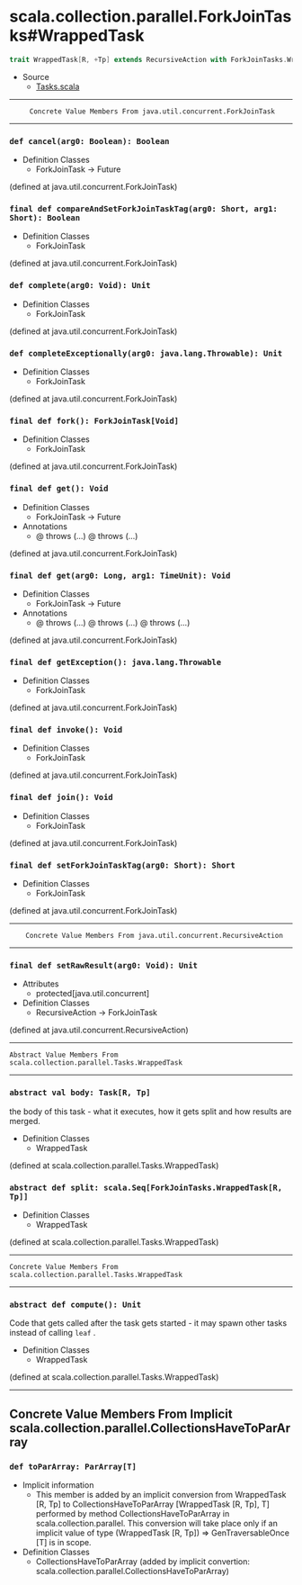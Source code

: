 
#             scala.collection.parallel.ForkJoinTasks#WrappedTask             #

```scala
trait WrappedTask[R, +Tp] extends RecursiveAction with ForkJoinTasks.WrappedTask[R, Tp]
```

* Source
  * [Tasks.scala](https://github.com/scala/scala/tree/6d09a1ba5f/src/library/scala/collection/parallel/Tasks.scala#L1)


--------------------------------------------------------------------------------
         Concrete Value Members From java.util.concurrent.ForkJoinTask
--------------------------------------------------------------------------------


### `def cancel(arg0: Boolean): Boolean`                                     ###

* Definition Classes
  * ForkJoinTask → Future

(defined at java.util.concurrent.ForkJoinTask)


### `final def compareAndSetForkJoinTaskTag(arg0: Short, arg1: Short): Boolean` ###

* Definition Classes
  * ForkJoinTask

(defined at java.util.concurrent.ForkJoinTask)


### `def complete(arg0: Void): Unit`                                         ###

* Definition Classes
  * ForkJoinTask

(defined at java.util.concurrent.ForkJoinTask)


### `def completeExceptionally(arg0: java.lang.Throwable): Unit`             ###

* Definition Classes
  * ForkJoinTask

(defined at java.util.concurrent.ForkJoinTask)


### `final def fork(): ForkJoinTask[Void]`                                   ###

* Definition Classes
  * ForkJoinTask

(defined at java.util.concurrent.ForkJoinTask)


### `final def get(): Void`                                                  ###

* Definition Classes
  * ForkJoinTask → Future
* Annotations
  * @ throws (...) @ throws (...)

(defined at java.util.concurrent.ForkJoinTask)


### `final def get(arg0: Long, arg1: TimeUnit): Void`                        ###

* Definition Classes
  * ForkJoinTask → Future
* Annotations
  * @ throws (...) @ throws (...) @ throws (...)

(defined at java.util.concurrent.ForkJoinTask)


### `final def getException(): java.lang.Throwable`                          ###

* Definition Classes
  * ForkJoinTask

(defined at java.util.concurrent.ForkJoinTask)


### `final def invoke(): Void`                                               ###

* Definition Classes
  * ForkJoinTask

(defined at java.util.concurrent.ForkJoinTask)


### `final def join(): Void`                                                 ###

* Definition Classes
  * ForkJoinTask

(defined at java.util.concurrent.ForkJoinTask)


### `final def setForkJoinTaskTag(arg0: Short): Short`                       ###

* Definition Classes
  * ForkJoinTask

(defined at java.util.concurrent.ForkJoinTask)


--------------------------------------------------------------------------------
        Concrete Value Members From java.util.concurrent.RecursiveAction
--------------------------------------------------------------------------------


### `final def setRawResult(arg0: Void): Unit`                               ###

* Attributes
  * protected[java.util.concurrent]
* Definition Classes
  * RecursiveAction → ForkJoinTask

(defined at java.util.concurrent.RecursiveAction)


--------------------------------------------------------------------------------
    Abstract Value Members From scala.collection.parallel.Tasks.WrappedTask
--------------------------------------------------------------------------------


### `abstract val body: Task[R, Tp]`                                         ###

the body of this task - what it executes, how it gets split and how results are
merged.

* Definition Classes
  * WrappedTask

(defined at scala.collection.parallel.Tasks.WrappedTask)


### `abstract def split: scala.Seq[ForkJoinTasks.WrappedTask[R, Tp]]`        ###

* Definition Classes
  * WrappedTask

(defined at scala.collection.parallel.Tasks.WrappedTask)


--------------------------------------------------------------------------------
    Concrete Value Members From scala.collection.parallel.Tasks.WrappedTask
--------------------------------------------------------------------------------


### `abstract def compute(): Unit`                                           ###

Code that gets called after the task gets started - it may spawn other tasks
instead of calling `leaf` .

* Definition Classes
  * WrappedTask

(defined at scala.collection.parallel.Tasks.WrappedTask)


--------------------------------------------------------------------------------
Concrete Value Members From Implicit scala.collection.parallel.CollectionsHaveToParArray
--------------------------------------------------------------------------------


### `def toParArray: ParArray[T]`                                            ###

* Implicit information
  * This member is added by an implicit conversion from WrappedTask [R, Tp] to
    CollectionsHaveToParArray [WrappedTask [R, Tp], T] performed by method
    CollectionsHaveToParArray in scala.collection.parallel. This conversion will
    take place only if an implicit value of type (WrappedTask [R, Tp]) ⇒
    GenTraversableOnce [T] is in scope.
* Definition Classes
  * CollectionsHaveToParArray
(added by implicit convertion: scala.collection.parallel.CollectionsHaveToParArray)
